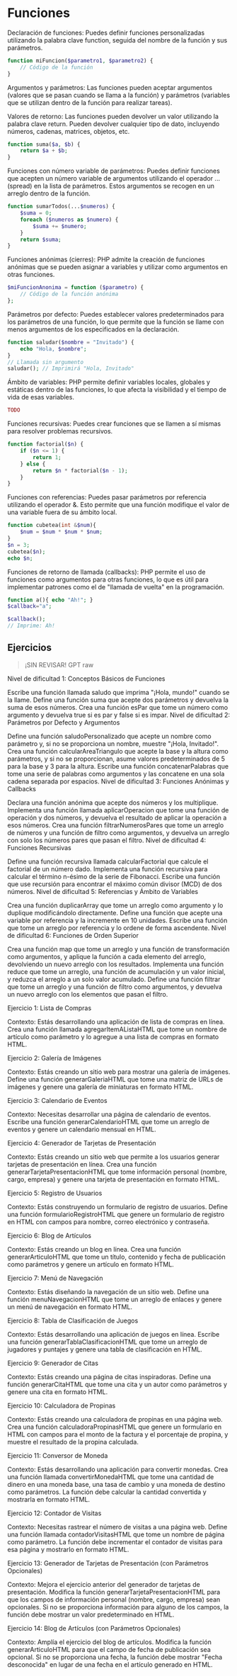 # Funciones

Declaración de funciones: Puedes definir funciones personalizadas utilizando la palabra clave function, seguida del nombre de la función y sus parámetros.

```php
function miFuncion($parametro1, $parametro2) {
    // Código de la función
}
```

Argumentos y parámetros: Las funciones pueden aceptar argumentos (valores que se pasan cuando se llama a la función) y parámetros (variables que se utilizan dentro de la función para realizar tareas).

Valores de retorno: Las funciones pueden devolver un valor utilizando la palabra clave return. Pueden devolver cualquier tipo de dato, incluyendo números, cadenas, matrices, objetos, etc.

```php
function suma($a, $b) {
    return $a + $b;
}
```

Funciones con número variable de parámetros: Puedes definir funciones que acepten un número variable de argumentos utilizando el operador ... (spread) en la lista de parámetros. Estos argumentos se recogen en un arreglo dentro de la función.

```php
function sumarTodos(...$numeros) {
    $suma = 0;
    foreach ($numeros as $numero) {
        $suma += $numero;
    }
    return $suma;
}
```


Funciones anónimas (cierres): PHP admite la creación de funciones anónimas que se pueden asignar a variables y utilizar como argumentos en otras funciones.

```php
$miFuncionAnonima = function ($parametro) {
    // Código de la función anónima
};
```

Parámetros por defecto: Puedes establecer valores predeterminados para los parámetros de una función, lo que permite que la función se llame con menos argumentos de los especificados en la declaración.

```php
function saludar($nombre = "Invitado") {
    echo "Hola, $nombre";
}
// Llamada sin argumento
saludar(); // Imprimirá "Hola, Invitado"
```

Ámbito de variables: PHP permite definir variables locales, globales y estáticas dentro de las funciones, lo que afecta la visibilidad y el tiempo de vida de esas variables.

```php
TODO
```

Funciones recursivas: Puedes crear funciones que se llamen a sí mismas para resolver problemas recursivos.

```php
function factorial($n) {
    if ($n <= 1) {
        return 1;
    } else {
        return $n * factorial($n - 1);
    }
}
```

Funciones con referencias: Puedes pasar parámetros por referencia utilizando el operador &. Esto permite que una función modifique el valor de una variable fuera de su ámbito local.

```php
function cubetea(int &$num){
    $num = $num * $num * $num;
}
$n = 3;
cubetea($n);
echo $n;
```

Funciones de retorno de llamada (callbacks): PHP permite el uso de funciones como argumentos para otras funciones, lo que es útil para implementar patrones como el de "llamada de vuelta" en la programación.

```php
function a(){ echo "Ah!"; }
$callback="a";

$callback();
// Imprime: Ah!
```

## Ejercicios

> ¡SIN REVISAR! GPT raw

Nivel de dificultad 1: Conceptos Básicos de Funciones

Escribe una función llamada saludo que imprima "¡Hola, mundo!" cuando se la llame.
Define una función suma que acepte dos parámetros y devuelva la suma de esos números.
Crea una función esPar que tome un número como argumento y devuelva true si es par y false si es impar.
Nivel de dificultad 2: Parámetros por Defecto y Argumentos

Define una función saludoPersonalizado que acepte un nombre como parámetro y, si no se proporciona un nombre, muestre "¡Hola, Invitado!".
Crea una función calcularAreaTriangulo que acepte la base y la altura como parámetros, y si no se proporcionan, asume valores predeterminados de 5 para la base y 3 para la altura.
Escribe una función concatenarPalabras que tome una serie de palabras como argumentos y las concatene en una sola cadena separada por espacios.
Nivel de dificultad 3: Funciones Anónimas y Callbacks

Declara una función anónima que acepte dos números y los multiplique.
Implementa una función llamada aplicarOperacion que tome una función de operación y dos números, y devuelva el resultado de aplicar la operación a esos números.
Crea una función filtrarNumerosPares que tome un arreglo de números y una función de filtro como argumentos, y devuelva un arreglo con solo los números pares que pasan el filtro.
Nivel de dificultad 4: Funciones Recursivas

Define una función recursiva llamada calcularFactorial que calcule el factorial de un número dado.
Implementa una función recursiva para calcular el término n-ésimo de la serie de Fibonacci.
Escribe una función que use recursión para encontrar el máximo común divisor (MCD) de dos números.
Nivel de dificultad 5: Referencias y Ámbito de Variables

Crea una función duplicarArray que tome un arreglo como argumento y lo duplique modificándolo directamente.
Define una función que acepte una variable por referencia y la incremente en 10 unidades.
Escribe una función que tome un arreglo por referencia y lo ordene de forma ascendente.
Nivel de dificultad 6: Funciones de Orden Superior

Crea una función map que tome un arreglo y una función de transformación como argumentos, y aplique la función a cada elemento del arreglo, devolviendo un nuevo arreglo con los resultados.
Implementa una función reduce que tome un arreglo, una función de acumulación y un valor inicial, y reduzca el arreglo a un solo valor acumulado.
Define una función filtrar que tome un arreglo y una función de filtro como argumentos, y devuelva un nuevo arreglo con los elementos que pasan el filtro.


Ejercicio 1: Lista de Compras

Contexto: Estás desarrollando una aplicación de lista de compras en línea. Crea una función llamada agregarItemAListaHTML que tome un nombre de artículo como parámetro y lo agregue a una lista de compras en formato HTML.

Ejercicio 2: Galería de Imágenes

Contexto: Estás creando un sitio web para mostrar una galería de imágenes. Define una función generarGaleriaHTML que tome una matriz de URLs de imágenes y genere una galería de miniaturas en formato HTML.

Ejercicio 3: Calendario de Eventos

Contexto: Necesitas desarrollar una página de calendario de eventos. Escribe una función generarCalendarioHTML que tome un arreglo de eventos y genere un calendario mensual en HTML.

Ejercicio 4: Generador de Tarjetas de Presentación

Contexto: Estás creando un sitio web que permite a los usuarios generar tarjetas de presentación en línea. Crea una función generarTarjetaPresentacionHTML que tome información personal (nombre, cargo, empresa) y genere una tarjeta de presentación en formato HTML.

Ejercicio 5: Registro de Usuarios

Contexto: Estás construyendo un formulario de registro de usuarios. Define una función formularioRegistroHTML que genere un formulario de registro en HTML con campos para nombre, correo electrónico y contraseña.

Ejercicio 6: Blog de Artículos

Contexto: Estás creando un blog en línea. Crea una función generarArticuloHTML que tome un título, contenido y fecha de publicación como parámetros y genere un artículo en formato HTML.

Ejercicio 7: Menú de Navegación

Contexto: Estás diseñando la navegación de un sitio web. Define una función menuNavegacionHTML que tome un arreglo de enlaces y genere un menú de navegación en formato HTML.

Ejercicio 8: Tabla de Clasificación de Juegos

Contexto: Estás desarrollando una aplicación de juegos en línea. Escribe una función generarTablaClasificacionHTML que tome un arreglo de jugadores y puntajes y genere una tabla de clasificación en HTML.

Ejercicio 9: Generador de Citas

Contexto: Estás creando una página de citas inspiradoras. Define una función generarCitaHTML que tome una cita y un autor como parámetros y genere una cita en formato HTML.

Ejercicio 10: Calculadora de Propinas

Contexto: Estás creando una calculadora de propinas en una página web. Crea una función calculadoraPropinasHTML que genere un formulario en HTML con campos para el monto de la factura y el porcentaje de propina, y muestre el resultado de la propina calculada.

Ejercicio 11: Conversor de Moneda

Contexto: Estás desarrollando una aplicación para convertir monedas. Crea una función llamada convertirMonedaHTML que tome una cantidad de dinero en una moneda base, una tasa de cambio y una moneda de destino como parámetros. La función debe calcular la cantidad convertida y mostrarla en formato HTML.

Ejercicio 12: Contador de Visitas

Contexto: Necesitas rastrear el número de visitas a una página web. Define una función llamada contadorVisitasHTML que tome un nombre de página como parámetro. La función debe incrementar el contador de visitas para esa página y mostrarlo en formato HTML.

Ejercicio 13: Generador de Tarjetas de Presentación (con Parámetros Opcionales)

Contexto: Mejora el ejercicio anterior del generador de tarjetas de presentación. Modifica la función generarTarjetaPresentacionHTML para que los campos de información personal (nombre, cargo, empresa) sean opcionales. Si no se proporciona información para alguno de los campos, la función debe mostrar un valor predeterminado en HTML.

Ejercicio 14: Blog de Artículos (con Parámetros Opcionales)

Contexto: Amplía el ejercicio del blog de artículos. Modifica la función generarArticuloHTML para que el campo de fecha de publicación sea opcional. Si no se proporciona una fecha, la función debe mostrar "Fecha desconocida" en lugar de una fecha en el artículo generado en HTML.